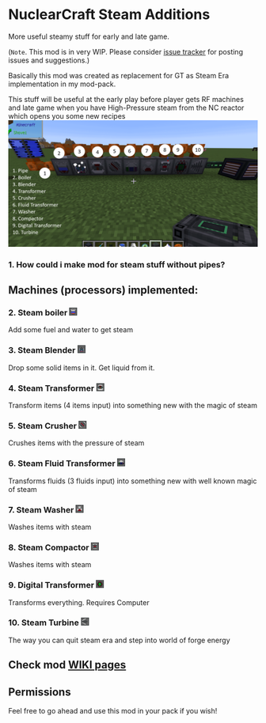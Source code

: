 # NuclearCraft Steam Additions
More useful steamy stuff for early and late game.

(`Note`. This mod is in very WIP. Please consider [issue tracker](https://github.com/igentuman/nc-steam-additions/issues) for posting issues and suggestions.)

Basically this mod was created as replacement for GT as Steam Era implementation in my mod-pack.

This stuff will be useful at the early play before player gets RF machines and late game when you have High-Pressure steam from the NC reactor which opens you some new recipes
![machines screenshot](machines.png)
### 1. How could i make mod for steam stuff without pipes?
## Machines (processors) implemented:
### 2. Steam boiler ![Steam Boiler](src/main/resources/assets/ncsteamadditions/textures/blocks/machine/steam_boiler_front_on.png?raw=true)
Add some fuel and water to get steam
### 3. Steam Blender ![Steam Blender](src/main/resources/assets/ncsteamadditions/textures/blocks/machine/steam_blender_front_on.png?raw=true)
Drop some solid items in it. Get liquid from it.
### 4. Steam Transformer ![Steam Transformer](src/main/resources/assets/ncsteamadditions/textures/blocks/machine/steam_transformer_front_on.png?raw=true)
Transform items (4 items input) into something new with the magic of steam
### 5. Steam Crusher ![Steam Crusher](src/main/resources/assets/ncsteamadditions/textures/blocks/machine/steam_crusher_front_on.png?raw=true)
Crushes items with the pressure of steam
### 6. Steam Fluid Transformer ![Steam Fluid Transformer](src/main/resources/assets/ncsteamadditions/textures/blocks/machine/steam_fluid_transformer_front_on.png?raw=true)
Transforms fluids (3 fluids input) into something new with well known magic of steam
### 7. Steam Washer ![Steam Washer](src/main/resources/assets/ncsteamadditions/textures/blocks/machine/steam_washer_front_on.png?raw=true)
Washes items with steam
### 8. Steam Compactor ![Steam Compactor](src/main/resources/assets/ncsteamadditions/textures/blocks/machine/steam_compactor_front_on.png?raw=true)
Washes items with steam
### 9. Digital Transformer ![Digital Transformer](src/main/resources/assets/ncsteamadditions/textures/blocks/machine/digital_transformer_front_on.png?raw=true)
Transforms everything. Requires Computer
### 10. Steam Turbine ![Steam Turbine](src/main/resources/assets/ncsteamadditions/textures/blocks/machine/steam_turbine_front_on.png?raw=true)
The way you can quit steam era and step into world of forge energy

## Check mod [WIKI pages](https://github.com/igentuman/nc-steam-additions/wiki)

## Permissions
Feel free to go ahead and use this mod in your pack if you wish!
